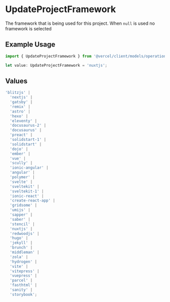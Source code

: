 # UpdateProjectFramework

The framework that is being used for this project. When `null` is used no framework is selected

## Example Usage

```typescript
import { UpdateProjectFramework } from '@vercel/client/models/operations';

let value: UpdateProjectFramework = 'nuxtjs';
```

## Values

```typescript
'blitzjs' |
  'nextjs' |
  'gatsby' |
  'remix' |
  'astro' |
  'hexo' |
  'eleventy' |
  'docusaurus-2' |
  'docusaurus' |
  'preact' |
  'solidstart-1' |
  'solidstart' |
  'dojo' |
  'ember' |
  'vue' |
  'scully' |
  'ionic-angular' |
  'angular' |
  'polymer' |
  'svelte' |
  'sveltekit' |
  'sveltekit-1' |
  'ionic-react' |
  'create-react-app' |
  'gridsome' |
  'umijs' |
  'sapper' |
  'saber' |
  'stencil' |
  'nuxtjs' |
  'redwoodjs' |
  'hugo' |
  'jekyll' |
  'brunch' |
  'middleman' |
  'zola' |
  'hydrogen' |
  'vite' |
  'vitepress' |
  'vuepress' |
  'parcel' |
  'fasthtml' |
  'sanity' |
  'storybook';
```
